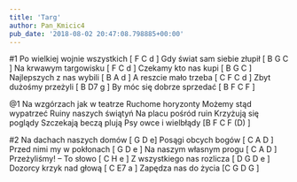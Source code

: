 ```yaml
---
title: 'Targ'
author: Pan_Kmicic4
pub_date: '2018-08-02 20:47:08.798885+00:00'
---
```


#1
Po wielkiej wojnie wszystkich [ F C d ]
Gdy świat sam siebie złupił [ B G C ]
Na krwawym targowisku [ F C d ]
Czekamy kto nas kupi [ B G C ] 
Najlepszych z nas wybili [ B A d ]
A reszcie mało trzeba [ C F C d ]
Zbyt dużośmy przeżyli [ B D7 g ]
By móc się dobrze sprzedać [ B F C F ]

@1
Na wzgórzach jak w teatrze
Ruchome horyzonty
Możemy stąd wypatrzeć
Ruiny naszych świątyń
Na placu pośród ruin
Krzyżują się poglądy
Szczekają beczą plują
Psy owce i wielbłądy [B F C F (D) ]

#2
Na dachach naszych domów [ G D e]
Posągi obcych bogów [ C A D ]
Przed nimi my w pokłonach [ G D e ]
Na naszym własnym progu [ C A D ]
Przeżyliśmy! – To słowo [ C H e ]
Z wszystkiego nas rozlicza [ D G D e ]
Dozorcy krzyk nad głową [ C E7 a ]
Zapędza nas do życia [C G D G ]